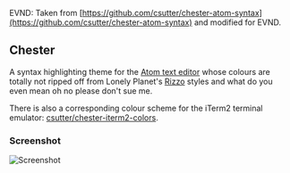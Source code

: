 EVND: Taken from [https://github.com/csutter/chester-atom-syntax](https://github.com/csutter/chester-atom-syntax) and modified for EVND.

## Chester

A syntax highlighting theme for the [Atom text editor](https://atom.io/) whose colours are totally
not ripped off from Lonely Planet's [Rizzo](https://github.com/lonelyplanet/rizzo) styles and what
do you even mean oh no please don't sue me.

There is also a corresponding colour scheme for the iTerm2 terminal emulator: [csutter/chester-iterm2-colors](https://github.com/csutter/chester-iterm2-colors).

### Screenshot

![Screenshot](https://raw.githubusercontent.com/csutter/chester-atom-syntax/master/screenshot.png)
